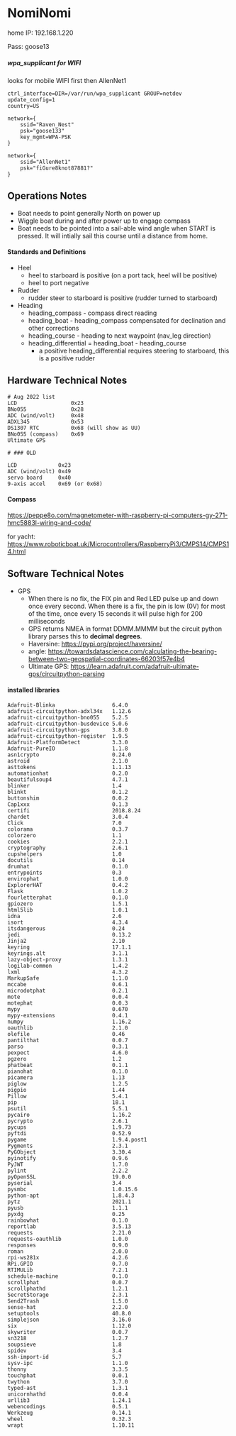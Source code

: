 # NomiNomi



home IP:  192.168.1.220

Pass:  goose13



##### wpa_supplicant for WIFI

looks for mobile WIFI first then AllenNet1

```
ctrl_interface=DIR=/var/run/wpa_supplicant GROUP=netdev
update_config=1
country=US

network={
	ssid="Raven_Nest"
	psk="goose133"
	key_mgmt=WPA-PSK
}

network={
	ssid="AllenNet1"
	psk="fiGure8knot87881?"
}
```



## Operations Notes

* Boat needs to point generally North on power up
* Wiggle boat during and after power up to engage compass
* Boat needs to be pointed into a sail-able wind angle when START is pressed.  It will intially sail this course until a distance from home.

#### Standards and Definitions

* Heel
  * heel to starboard is positive (on a port tack, heel will be positive)
  * heel to port negative
* Rudder
  * rudder steer to starboard is positive (rudder turned to starboard)
* Heading
  * heading_compass - compass direct reading
  * heading_boat - heading_compass compensated for declination and other corrections
  * heading_course - heading to next waypoint (nav_leg direction)
  * heading_differential = heading_boat - heading_course
    * a positive heading_differential requires steering to starboard, this is a positive rudder

## Hardware Technical Notes

```
# Aug 2022 list
LCD					0x23
BNo055				0x28
ADC (wind/volt)		0x48
ADXL345				0x53
DS1307 RTC			0x68 (will show as UU)
BNo055 (compass)	0x69
Ultimate GPS

# ### OLD

LCD				0x23
ADC (wind/volt)	0x49	
servo board		0x40
9-axis accel	0x69 (or 0x68)
```

#### Compass

https://peppe8o.com/magnetometer-with-raspberry-pi-computers-gy-271-hmc5883l-wiring-and-code/

for yacht:  https://www.roboticboat.uk/Microcontrollers/RaspberryPi3/CMPS14/CMPS14.html

## Software Technical Notes

- GPS
    - When there is no fix, the FIX pin and Red LED  pulse up and down once every second. When there is a fix, the pin is low (0V) for most of the time, once every 15 seconds it will pulse high for 200 milliseconds
    - GPS returns NMEA in format DDMM.MMMM but the circuit python library parses this to **decimal degrees**.
    - Haversine:  https://pypi.org/project/haversine/
    - angle:  https://towardsdatascience.com/calculating-the-bearing-between-two-geospatial-coordinates-66203f57e4b4
    - Ultimate GPS:  https://learn.adafruit.com/adafruit-ultimate-gps/circuitpython-parsing



#### installed libraries

```
Adafruit-Blinka                  6.4.0
adafruit-circuitpython-adxl34x   1.12.6
adafruit-circuitpython-bno055    5.2.5
adafruit-circuitpython-busdevice 5.0.6
adafruit-circuitpython-gps       3.8.0
adafruit-circuitpython-register  1.9.5
Adafruit-PlatformDetect          3.3.0
Adafruit-PureIO                  1.1.8
asn1crypto                       0.24.0
astroid                          2.1.0
asttokens                        1.1.13
automationhat                    0.2.0
beautifulsoup4                   4.7.1
blinker                          1.4
blinkt                           0.1.2
buttonshim                       0.0.2
Cap1xxx                          0.1.3
certifi                          2018.8.24
chardet                          3.0.4
Click                            7.0
colorama                         0.3.7
colorzero                        1.1
cookies                          2.2.1
cryptography                     2.6.1
cupshelpers                      1.0
docutils                         0.14
drumhat                          0.1.0
entrypoints                      0.3
envirophat                       1.0.0
ExplorerHAT                      0.4.2
Flask                            1.0.2
fourletterphat                   0.1.0
gpiozero                         1.5.1
html5lib                         1.0.1
idna                             2.6
isort                            4.3.4
itsdangerous                     0.24
jedi                             0.13.2
Jinja2                           2.10
keyring                          17.1.1
keyrings.alt                     3.1.1
lazy-object-proxy                1.3.1
logilab-common                   1.4.2
lxml                             4.3.2
MarkupSafe                       1.1.0
mccabe                           0.6.1
microdotphat                     0.2.1
mote                             0.0.4
motephat                         0.0.3
mypy                             0.670
mypy-extensions                  0.4.1
numpy                            1.16.2
oauthlib                         2.1.0
olefile                          0.46
pantilthat                       0.0.7
parso                            0.3.1
pexpect                          4.6.0
pgzero                           1.2
phatbeat                         0.1.1
pianohat                         0.1.0
picamera                         1.13
piglow                           1.2.5
pigpio                           1.44
Pillow                           5.4.1
pip                              18.1
psutil                           5.5.1
pycairo                          1.16.2
pycrypto                         2.6.1
pycups                           1.9.73
pyftdi                           0.52.9
pygame                           1.9.4.post1
Pygments                         2.3.1
PyGObject                        3.30.4
pyinotify                        0.9.6
PyJWT                            1.7.0
pylint                           2.2.2
pyOpenSSL                        19.0.0
pyserial                         3.4
pysmbc                           1.0.15.6
python-apt                       1.8.4.3
pytz                             2021.1
pyusb                            1.1.1
pyxdg                            0.25
rainbowhat                       0.1.0
reportlab                        3.5.13
requests                         2.21.0
requests-oauthlib                1.0.0
responses                        0.9.0
roman                            2.0.0
rpi-ws281x                       4.2.6
RPi.GPIO                         0.7.0
RTIMULib                         7.2.1
schedule-machine                 0.1.0
scrollphat                       0.0.7
scrollphathd                     1.2.1
SecretStorage                    2.3.1
Send2Trash                       1.5.0
sense-hat                        2.2.0
setuptools                       40.8.0
simplejson                       3.16.0
six                              1.12.0
skywriter                        0.0.7
sn3218                           1.2.7
soupsieve                        1.8
spidev                           3.4
ssh-import-id                    5.7
sysv-ipc                         1.1.0
thonny                           3.3.5
touchphat                        0.0.1
twython                          3.7.0
typed-ast                        1.3.1
unicornhathd                     0.0.4
urllib3                          1.24.1
webencodings                     0.5.1
Werkzeug                         0.14.1
wheel                            0.32.3
wrapt                            1.10.11
```

